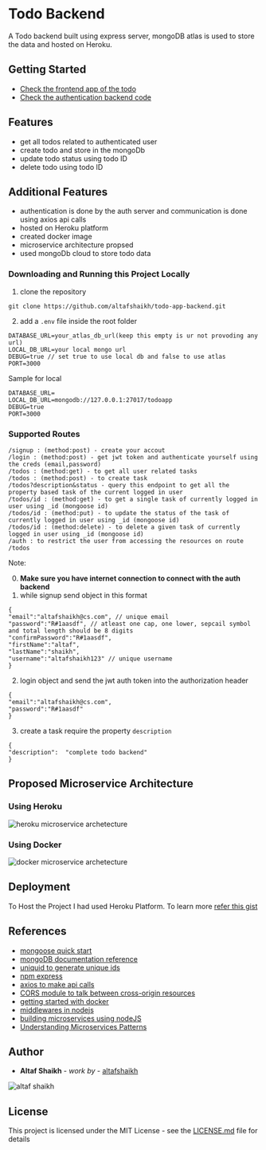 
# Todo Backend

A Todo backend built using express server, mongoDB atlas is used to store the data and hosted on Heroku.

## Getting Started
- [Check the frontend app of the todo](https://github.com/altafshaikh/todo-app-frontend)
- [Check the authentication backend code](https://github.com/altafshaikh/nodejs-authentication-backend)

## Features

- get all todos related to authenticated user
- create todo and store in the mongoDb
- update todo status using todo ID
- delete todo using todo ID

## Additional Features

- authentication is done by the auth server and communication is done using axios api calls
- hosted on Heroku platform
- created docker image 
- microservice architecture propsed
- used mongoDb cloud to store todo data


### Downloading and Running this Project Locally
1. clone the repository
```
git clone https://github.com/altafshaikh/todo-app-backend.git
```
2. add a ``.env`` file inside the root folder
```
DATABASE_URL=your_atlas_db_url(keep this empty is ur not provoding any url)
LOCAL_DB_URL=your local mongo url
DEBUG=true // set true to use local db and false to use atlas
PORT=3000
```
Sample for local
```
DATABASE_URL=
LOCAL_DB_URL=mongodb://127.0.0.1:27017/todoapp
DEBUG=true
PORT=3000
```

### Supported Routes

```
/signup : (method:post) - create your accout
/login : (method:post) - get jwt token and authenticate yourself using the creds (email,password)
/todos : (method:get) - to get all user related tasks
/todos : (method:post) - to create task
/todos?description&status - query this endpoint to get all the property based task of the current logged in user
/todos/id : (method:get) - to get a single task of currently logged in user using _id (mongoose id)
/todos/id : (method:put) - to update the status of the task of currently logged in user using _id (mongoose id)
/todos/id : (method:delete) - to delete a given task of currently logged in user using _id (mongoose id)
/auth : to restrict the user from accessing the resources on route /todos
```
Note:

0. **Make sure you have internet connection to connect with the auth backend**
1. while signup send object in this format
```
{
"email":"altafshaikh@cs.com", // unique email
"password":"R#1aasdf", // atleast one cap, one lower, sepcail symbol and total length should be 8 digits
"confirmPassword":"R#1aasdf",
"firstName":"altaf",
"lastName":"shaikh",
"username":"altafshaikh123" // unique username
}
```
2. login object and send the jwt auth token into the authorization header
```
{
"email":"altafshaikh@cs.com",
"password":"R#1aasdf"
}
```
3. create a task require the property ``description``
```
{
"description":  "complete todo backend"
}
```


## Proposed Microservice Architecture

### Using Heroku 
![heroku microservice archetecture](https://github.com/ialtafshaikh/static-files/raw/master/microservice/todo-microservice-node.png)

### Using Docker
![docker microservice archetecture](https://github.com/ialtafshaikh/static-files/raw/master/microservice/todo-microservice-node-docker.png)

## Deployment

To Host the Project I had used Heroku Platform. To learn more [refer this gist](https://gist.github.com/ialtafshaikh/8336df5d417109b12c46bd20ccda4e17)

## References

- [mongoose quick start](https://mongoosejs.com/docs/index.html)
- [mongoDB documentation reference](https://docs.mongodb.com/manual/introduction/)
- [uniquid to generate unique ids](https://www.npmjs.com/package/uniqid)
- [npm express](https://www.npmjs.com/package/express)
- [axios to make api calls](https://www.npmjs.com/package/axios)
- [CORS module to talk between cross-origin resources](https://www.npmjs.com/package/cors)
- [getting started with docker](https://docs.docker.com/get-started/)
- [middlewares in nodejs](https://medium.com/@selvaganesh93/how-node-js-middleware-works-d8e02a936113)
- [building microservices using nodeJS](https://www.youtube.com/playlist?list=PLIGDNOJWiL182j1bD_nQm-SxARR5s977O)
- [Understanding Microservices Patterns](https://www.youtube.com/playlist?list=PLIGDNOJWiL1_-i0DjC69qr4gRUOkpTvRQ)

## Author

* **Altaf Shaikh** - *work by* - [altafshaikh](https://github.com/altafshaikh)

![altaf shaikh](https://raw.githubusercontent.com/ialtafshaikh/static-files/master/coollogo_com-327551664.png)


## License

This project is licensed under the MIT License - see the [LICENSE.md](LICENSE.md) file for details

